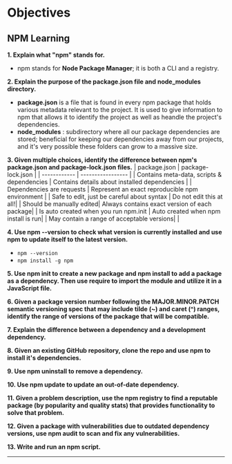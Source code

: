 # **Objectives**

## **NPM Learning**

**1. Explain what "npm" stands for.**

- npm stands for **Node Package Manager**; it is both a CLI and a registry.

**2. Explain the purpose of the package.json file and node_modules directory.**

- **package.json** is a file that is found in every npm package that holds various metadata relevant to the project. It is used to give information to npm that allows it to identify the project as well as heandle the project's dependencies.
- **node_modules** : subdirectory where all our package dependencies are stored; beneficial for keeping our dependencies away from our projects, and it's very possible these folders can grow to a massive size.

**3. Given multiple choices, identify the difference between npm's package.json and package-lock.json files.**
| package.json | package-lock.json |
| ------------ | ----------------- |
| Contains meta-data, scripts & dependencies | Contains details about installed dependencies |
| Dependencies are requests | Represent an exact reproducible npm environment |
| Safe to edit, just be careful about syntax | Do not edit this at all!|
| Should be manually edited| Always contains exact version of each package|
| Is auto created when you run npm.init | Auto created when npm install is run|
| May contain a range of acceptable versions| |

**4. Use npm --version to check what version is currently installed and use npm to update itself to the latest version.**

- `npm --version`
- `npm install -g npm`

**5. Use npm init to create a new package and npm install to add a package as a dependency. Then use require to import the module and utilize it in a JavaScript file.**

**6. Given a package version number following the MAJOR.MINOR.PATCH semantic versioning spec that may include tilde (~) and caret (^) ranges, identify the range of versions of the package that will be compatible.**

**7. Explain the difference between a dependency and a development dependency.**

**8. Given an existing GitHub repository, clone the repo and use npm to install it's dependencies.**

**9. Use npm uninstall to remove a dependency.**

**10. Use npm update to update an out-of-date dependency.**

**11. Given a problem description, use the npm registry to find a reputable package (by popularity and quality stats) that provides functionality to solve that problem.**

**12. Given a package with vulnerabilities due to outdated dependency versions, use npm audit to scan and fix any vulnerabilities.**

**13. Write and run an npm script.**

---
